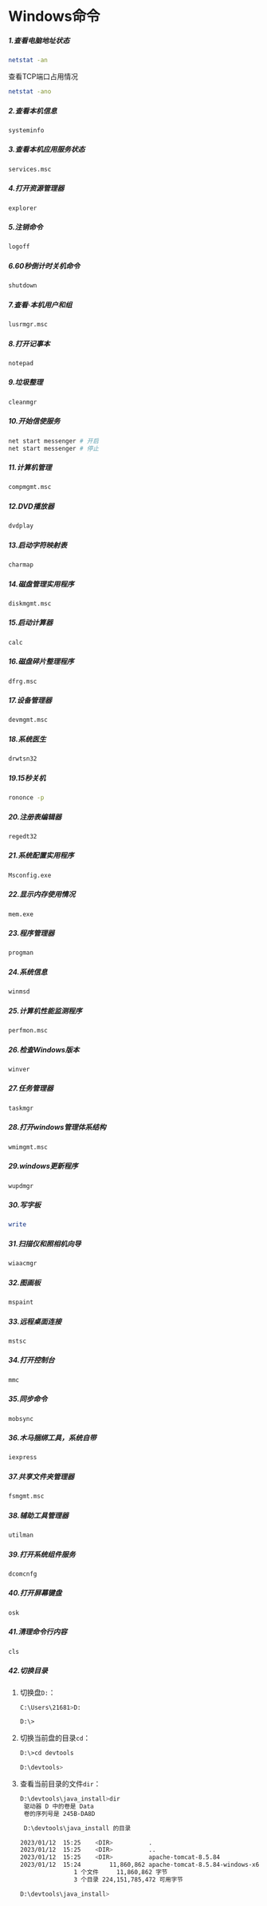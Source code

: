 # Windows命令

##### 1.查看电脑地址状态

```sh
netstat -an
```

查看TCP端口占用情况

```sh
netstat -ano
```

##### 2.查看本机信息

```sh
systeminfo
```

##### 3.查看本机应用服务状态

```sh
services.msc
```

##### 4.打开资源管理器

```sh
explorer
```

##### 5.注销命令

```sh
logoff
```

##### 6.60秒倒计时关机命令

```sh
shutdown
```

##### 7.查看·本机用户和组

```sh
lusrmgr.msc
```

##### 8.打开记事本

```sh
notepad
```

##### 9.垃圾整理

```sh
cleanmgr
```

##### 10.开始信使服务

```sh
net start messenger # 开启
net start messenger # 停止
```

##### 11.计算机管理

```sh
compmgmt.msc
```

##### 12.DVD播放器

```sh
dvdplay
```

##### 13.启动字符映射表

```sh
charmap
```

##### 14.磁盘管理实用程序

```sh
diskmgmt.msc
```

##### 15.启动计算器

```sh
calc
```

##### 16.磁盘碎片整理程序

```sh
dfrg.msc
```

##### 17.设备管理器

```sh
devmgmt.msc
```

##### 18.系统医生

```sh
drwtsn32
```

##### 19.15秒关机

```sh
rononce -p
```

##### 20.注册表编辑器

```sh
regedt32
```

##### 21.系统配置实用程序

```sh
Msconfig.exe
```

##### 22.显示内存使用情况

```sh
mem.exe
```

##### 23.程序管理器

```sh
progman
```

##### 24.系统信息

```sh
winmsd
```

##### 25.计算机性能监测程序

```sh
perfmon.msc
```

##### 26.检查Windows版本

```sh
winver
```

##### 27.任务管理器

```sh
taskmgr
```

##### 28.打开windows管理体系结构

```sh
wmimgmt.msc
```

##### 29.windows更新程序

```sh
wupdmgr
```

##### 30.写字板

```sh
write
```

##### 31.扫描仪和照相机向导

```sh
wiaacmgr
```

##### 32.图画板

```sh
mspaint
```

##### 33.远程桌面连接

```sh
mstsc
```

##### 34.打开控制台

```sh
mmc
```

##### 35.同步命令

```sh
mobsync
```

##### 36.木马捆绑工具，系统自带

```sh
iexpress
```

##### 37.共享文件夹管理器

```sh
fsmgmt.msc
```

##### 38.辅助工具管理器

```sh
utilman
```

##### 39.打开系统组件服务

```sh
dcomcnfg
```

##### 40.打开屏幕键盘

```sh
osk
```

##### 41.清理命令行内容

```sh
cls
```

##### 42.切换目录

1. 切换盘`D:`：

   ```sh
   C:\Users\21681>D:
   
   D:\>
   ```

2. 切换当前盘的目录`cd`：

   ```sh
   D:\>cd devtools
   
   D:\devtools>
   ```

3. 查看当前目录的文件`dir`：

   ```sh
   D:\devtools\java_install>dir
    驱动器 D 中的卷是 Data
    卷的序列号是 245B-DA8D
   
    D:\devtools\java_install 的目录
   
   2023/01/12  15:25    <DIR>          .
   2023/01/12  15:25    <DIR>          ..
   2023/01/12  15:25    <DIR>          apache-tomcat-8.5.84
   2023/01/12  15:24        11,860,862 apache-tomcat-8.5.84-windows-x64.zip
                  1 个文件     11,860,862 字节
                  3 个目录 224,151,785,472 可用字节
   
   D:\devtools\java_install>
   ```

